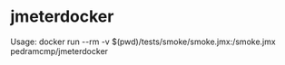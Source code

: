 # jmeterdocker
Usage: docker run --rm -v $(pwd)/tests/smoke/smoke.jmx:/smoke.jmx pedramcmp/jmeterdocker
